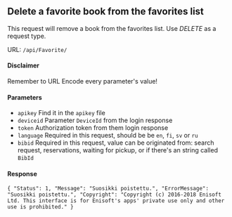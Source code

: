 ## Delete a favorite book from the favorites list

This request will remove a book from the favorites list. Use *DELETE* as a request type.

URL: `/api/Favorite/`

#### Disclaimer
Remember to URL Encode every parameter's value!

#### Parameters


- `apikey` Find it in the `apikey` file
- `deviceid` Parameter `DeviceId` from the login response
- `token` Authorization token from them login response
- `language` Required in this request, should be be `en`, `fi`, `sv` or `ru` 
- `bibid` Required in this request, value can be originated from: search request, reservations, waiting for pickup, or if there's an string called `BibId`

#### Response

`
{
    "Status": 1,
    "Message": "Suosikki poistettu.",
    "ErrorMessage": "Suosikki poistettu.",
    "Copyright": "Copyright (c) 2016-2018 Enisoft Ltd. This interface is for Enisoft's apps' private use only and other use is prohibited."
}
`
